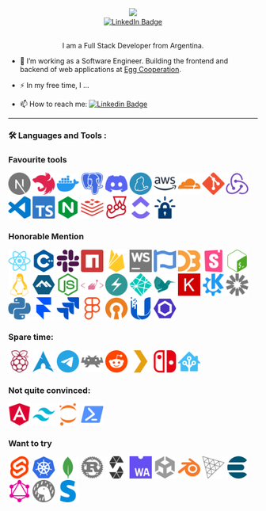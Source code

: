 <div id="header" align="center">
  <img src="https://media.giphy.com/media/5eLDrEaRGHegx2FeF2/giphy.gif" width="160"/>
  
  <div id="badges">
    <a href="https://www.linkedin.com/in/balmacedadario/">
      <img src="https://img.shields.io/badge/LinkedIn-blue?style=for-the-badge&logo=linkedin&logoColor=white" alt="LinkedIn Badge"/>
    </a>
  </div>

  <img src="https://komarev.com/ghpvc/?username=DBFritz&style=flat-square&color=blue" alt=""/>
  
  I am a Full Stack Developer from Argentina.
</div>

- :telescope: I’m working as a Software Engineer. Building the frontend and backend of web applications at [Egg Cooperation](https://www.eggcooperation.com/es-AR/).

- :zap: In my free time, I ...

- :mailbox: How to reach me: [![Linkedin Badge](https://img.shields.io/badge/-balmacedadario-blue?style=flat&logo=Linkedin&logoColor=white)](your-linkedin-url)

---

### :hammer_and_wrench: Languages and Tools :

### Favourite tools

<div>
    <img src="./icons/nextdotjs.svg" title="Next.js" alt="Next.js" width="45" height="45"/>
    <img src="./icons/nestjs.svg" title="Nest.js" alt="Nest.js" width="45" height="45"/>
    <img src="./icons/docker.svg" title="Docker" alt="Docker" width="45" height="45"/>
    <img src="./icons/postgresql.svg" title="PostgreSQL" alt="PostgreSQL" width="45" height="45"/>
    <img src="./icons/discord.svg" title="Discord" alt="Discord" width="45" height="45"/>
    <img src="./icons/yarn.svg" title="Yarn" alt="Yarn" width="45" height="45"/>
    <img src="./icons/amazonaws.svg" title="AWS" alt="AWS" width="45" height="45"/>
    <img src="./icons/cloudflare.svg" title="Cloudflare" alt="Cloudflare" width="45" height="45"/>
    <img src="./icons/git.svg" title="Git" alt="Git" width="45" height="45"/>
    <img src="./icons/redux.svg" title="Redux" alt="Redux" width="45" height="45"/>
    <img src="./icons/visualstudiocode.svg" title="VSCode" alt="VSCode" width="45" height="45"/>
    <img src="./icons/typescript.svg" title="Typescript" alt="Typescript" width="45" height="45"/>
    <img src="./icons/nginx.svg" title="Nginx" alt="Nginx" width="45" height="45"/>
    <img src="./icons/redis.svg" title="Redis" alt="Redis" width="45" height="45"/>
    <img src="./icons/jest.svg" title="Jest" alt="Jest" width="45" height="45"/>
    <img src="./icons/clickup.svg" title="Click Up" alt="Click Up" width="45" height="45"/>
    <img src="./icons/letsencrypt.svg" title="Let's encrypt" alt="Let's encrypt" width="45" height="45"/>
</div>

### Honorable Mention

<div>
    <img src="./icons/react.svg" title="React" alt="React" width="45" height="45"/>
    <img src="./icons/cplusplus.svg" title="C++" alt="C++" width="45" height="45"/>
    <img src="./icons/slack.svg" title="Slack" alt="Slack" width="45" height="45"/>
    <img src="./icons/npm.svg" title="NPM" alt="NPM" width="45" height="45"/>
    <img src="./icons/firebase.svg" title="Firebase" alt="Firebase" width="45" height="45"/>
    <img src="./icons/webstorm.svg" title="Webstorm" alt="Webstorm" width="45" height="45"/>
    <img src="./icons/fontawesome.svg" title="FontAwesome" alt="FontAwesome" width="45" height="45"/>
    <img src="./icons/d3dotjs.svg" title="D3.js" alt="D3.js" width="45" height="45"/>
    <img src="./icons/storybook.svg" title="Storybook" alt="Storybook" width="45" height="45"/>
    <img src="./icons/gnubash.svg" title="Bash" alt="Bash" width="45" height="45"/>
    <img src="./icons/linux.svg" title="Linux" alt="Linux" width="45" height="45"/>
    <img src="./icons/alpinelinux.svg" title="AlpineLinux" alt="AlpineLinux" width="45" height="45"/>
    <img src="./icons/nodedotjs.svg" title="Node.js" alt="Node.js" width="45" height="45"/>
    <img src="./icons/styledcomponents.svg" title="Styled components" alt="Styled components" width="45" height="45"/>
    <img src="./icons/chakraui.svg" title="Chakra UI" alt="Chakra UI" width="45" height="45"/>
    <img src="./icons/netlify.svg" title="Netlify" alt="Netlify" width="45" height="45"/>
    <img src="./icons/latex.svg" title="Latex" alt="Latex" width="45" height="45"/>
    <img src="./icons/keras.svg" title="Keras" alt="Keras" width="45" height="45"/>
    <img src="./icons/kde.svg" title="KDE" alt="KDE" width="45" height="45"/>
    <img src="./icons/jsonwebtokens.svg" title="JWT" alt="JWT" width="45" height="45"/>
    <img src="./icons/python.svg" title="Python" alt="Python" width="45" height="45"/>
    <img src="./icons/framer.svg" title="Framer Motion" alt="Framer Motion" width="45" height="45"/>
    <img src="./icons/jira.svg" title="Jira" alt="Jira" width="45" height="45"/>
    <img src="./icons/figma.svg" title="Figma" alt="Figma" width="45" height="45"/>
    <img src="./icons/openvpn.svg" title="OpenVPN" alt="OpenVPN" width="45" height="45"/>
    <img src="./icons/ubiquiti.svg" title="Ubiquiti" alt="Ubiquiti" width="45" height="45"/> 
    <img src="./icons/eslint.svg" title="ESLint" alt="ESLint" width="45" height="45"/>
    
</div>

### Spare time:

<div>
    <img src="./icons/raspberrypi.svg" title="Rasberry Pi" alt="Rasberry Pi" width="45" height="45"/> 
    <img src="./icons/archlinux.svg" title="ArchLinux" alt="ArchLinux" width="45" height="45"/>
    <img src="./icons/telegram.svg" title="ArchLinux" alt="ArchLinux" width="45" height="45"/>
    <img src="./icons/retroarch.svg" title="Retroarch" alt="Retroarch" width="45" height="45"/>
    <img src="./icons/reddit.svg" title="Reddit" alt="Reddit" width="45" height="45"/>
    <img src="./icons/plex.svg" title="Plex" alt="Plex" width="45" height="45"/>
    <img src="./icons/nintendoswitch.svg" title="Nintendo Switch" alt="Nintendo Switch" width="45" height="45"/>
    <img src="./icons/homeassistant.svg" title="Home assistant" alt="Home assistant" width="45" height="45"/>
    
</div>

### Not quite convinced:

<div>
    <img src="./icons/angular.svg" title="Angular" alt="Angular" width="45" height="45"/>
    <img src="./icons/tailwindcss.svg" title="Tailwind CSS" alt="Tailwind CSS" width="45" height="45"/>
    <img src="./icons/jupyter.svg" title="Jupyter" alt="Jupyter" width="45" height="45"/>
    <img src="./icons/powershell.svg" title="Powershell" alt="Powershell" width="45" height="45"/>
    
</div>

### Want to try

<div>
    <img src="./icons/svelte.svg" title="Svelte" alt="Svelte" width="45" height="45"/>
    <img src="./icons/kubernetes.svg" title="Kubernetes" alt="Kubernetes" width="45" height="45"/>
    <img src="./icons/mongodb.svg" title="MongoDB" alt="MongoDB" width="45" height="45"/>
    <img src="./icons/rust.svg" title="Rust" alt="Rust" width="45" height="45"/>
    <img src="./icons/solidity.svg" title="Solidity" alt="Solidity" width="45" height="45"/>
    <img src="./icons/webassembly.svg" title="Webassembly" alt="Webassembly" width="45" height="45"/>
    <img src="./icons/unity.svg" title="Unity" alt="Unity" width="45" height="45"/>
    <img src="./icons/blender.svg" title="Blender" alt="Blender" width="45" height="45"/>
    <img src="./icons/threedotjs.svg" title="Three.js" alt="Webassembly" width="45" height="45"/>
    <img src="./icons/elasticsearch.svg" title="Elastic Search" alt="Elastic Search" width="45" height="45"/>
    <img src="./icons/graphql.svg" title="GraphQL" alt="GraphQL" width="45" height="45"/>
    <img src="./icons/deno.svg" title="Deno" alt="Deno" width="45" height="45"/>
    <img src="./icons/stripe.svg" title="Stripe" alt="Stripe" width="45" height="45"/>
</div>

<!--
**DBFritz/DBFritz** is a ✨ _special_ ✨ repository because its `README.md` (this file) appears on your GitHub profile.

Here are some ideas to get you started:

- 🔭 I’m currently working on ...
- 🌱 I’m currently learning ...
- 👯 I’m looking to collaborate on ...
- 🤔 I’m looking for help with ...
- 💬 Ask me about ...
- 📫 How to reach me: ...
- 😄 Pronouns: ...
- ⚡ Fun fact: ...
-->
